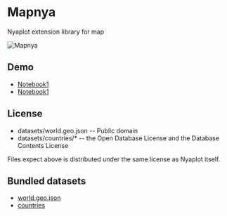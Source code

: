 # Mapnya

Nyaplot extension library for map

![Mapnya](https://dl.dropboxusercontent.com/u/47978121/gsoc/mapnya_top.png)

## Demo
+ [Notebook1](http://nbviewer.ipython.org/github/domitry/nyaplot/blob/master/examples/notebook/Mapnya.ipynb)
+ [Notebook1](http://nbviewer.ipython.org/github/domitry/nyaplot/blob/master/examples/notebook/Mapnya2.ipynb)

## License
* datasets/world.geo.json -- Public domain
* datasets/countries/* -- the Open Database License and the Database Contents License

Files expect above is distributed under the same license as Nyaplot itself.

## Bundled datasets
* [world.geo.json](https://github.com/johan/world.geo.json)
* [countries](https://github.com/mledoze/countries)
